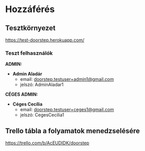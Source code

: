 # Hozzáférés

## Tesztkörnyezet

https://test-doorstep.herokuapp.com/

### Teszt felhasználók

**ADMIN:**

- **Admin Aladár**
  - email: doorstep.testuser+admin1@gmail.com
  - jelszó: AdminAladar1

**CÉGES ADMIN:**

- **Céges Cecília**
  - email: doorstep.testuser+ceges1@gmail.com
  - jelszó: CegesCecilia1

## Trello tábla a folyamatok menedzselésére

https://trello.com/b/AcEUDIDK/doorstep
